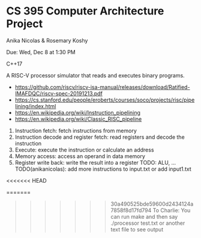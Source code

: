 # CS 395 Computer Architecture Project

Anika Nicolas & Rosemary Koshy

Due: Wed, Dec 8 at 1:30 PM

C++17

A RISC-V processor simulator that reads and executes binary programs.
 * https://github.com/riscv/riscv-isa-manual/releases/download/Ratified-IMAFDQC/riscv-spec-20191213.pdf
 * https://cs.stanford.edu/people/eroberts/courses/soco/projects/risc/pipelining/index.html
 * https://en.wikipedia.org/wiki/Instruction_pipelining
 * https://en.wikipedia.org/wiki/Classic_RISC_pipeline
1. Instruction fetch: fetch instructions from memory
2. Instruction decode and register fetch: read registers and decode the instruction
3. Execute: execute the instruction or calculate an address
4. Memory access: access an operand in data memory
5. Register write back: write the result into a register
TODO: ALU, ...
TODO(anikanicolas): add more instructions to input.txt or add input1.txt

<<<<<<< HEAD

=======
>>>>>>> 30a490525bde59600d2434124a7858f8d17fd794
To Charlie:
You can run make and then say ./processor test.txt or another text file to see output
